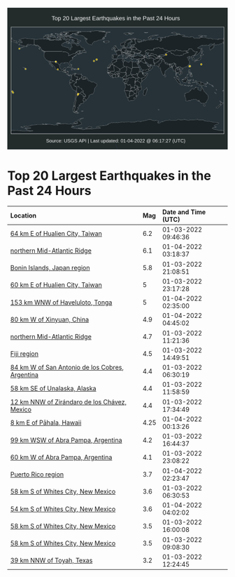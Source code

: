 ![Map](./map.png)

# Top 20 Largest Earthquakes in the Past 24 Hours

| Location | Mag | Date and Time (UTC) |
|:---|:---|:---|
| [64 km E of Hualien City, Taiwan](https://earthquake.usgs.gov/earthquakes/eventpage/us7000g8n3) | 6.2 | 01-03-2022 09:46:36 |
| [northern Mid-Atlantic Ridge](https://earthquake.usgs.gov/earthquakes/eventpage/us7000g8tz) | 6.1 | 01-04-2022 03:18:37 |
| [Bonin Islands, Japan region](https://earthquake.usgs.gov/earthquakes/eventpage/us7000g8rm) | 5.8 | 01-03-2022 21:08:51 |
| [60 km E of Hualien City, Taiwan](https://earthquake.usgs.gov/earthquakes/eventpage/us7000g8t5) | 5 | 01-03-2022 23:17:28 |
| [153 km WNW of Haveluloto, Tonga](https://earthquake.usgs.gov/earthquakes/eventpage/us7000g8tq) | 5 | 01-04-2022 02:35:00 |
| [80 km W of Xinyuan, China](https://earthquake.usgs.gov/earthquakes/eventpage/us7000g8ua) | 4.9 | 01-04-2022 04:45:02 |
| [northern Mid-Atlantic Ridge](https://earthquake.usgs.gov/earthquakes/eventpage/us7000g8p3) | 4.7 | 01-03-2022 11:21:36 |
| [Fiji region](https://earthquake.usgs.gov/earthquakes/eventpage/us7000g8pn) | 4.5 | 01-03-2022 14:49:51 |
| [84 km W of San Antonio de los Cobres, Argentina](https://earthquake.usgs.gov/earthquakes/eventpage/us7000g8lr) | 4.4 | 01-03-2022 06:30:19 |
| [58 km SE of Unalaska, Alaska](https://earthquake.usgs.gov/earthquakes/eventpage/us7000g8ns) | 4.4 | 01-03-2022 11:58:59 |
| [12 km NNW of Zirándaro de los Chávez, Mexico](https://earthquake.usgs.gov/earthquakes/eventpage/us7000g8qs) | 4.4 | 01-03-2022 17:34:49 |
| [8 km E of Pāhala, Hawaii](https://earthquake.usgs.gov/earthquakes/eventpage/hv72856332) | 4.25 | 01-04-2022 00:13:26 |
| [99 km WSW of Abra Pampa, Argentina](https://earthquake.usgs.gov/earthquakes/eventpage/us7000g8q8) | 4.2 | 01-03-2022 16:44:37 |
| [60 km W of Abra Pampa, Argentina](https://earthquake.usgs.gov/earthquakes/eventpage/us7000g8su) | 4.1 | 01-03-2022 23:08:22 |
| [Puerto Rico region](https://earthquake.usgs.gov/earthquakes/eventpage/pr2022004000) | 3.7 | 01-04-2022 02:23:47 |
| [58 km S of Whites City, New Mexico](https://earthquake.usgs.gov/earthquakes/eventpage/tx2022aedx) | 3.6 | 01-03-2022 06:30:53 |
| [54 km S of Whites City, New Mexico](https://earthquake.usgs.gov/earthquakes/eventpage/tx2022afum) | 3.6 | 01-04-2022 04:02:02 |
| [58 km S of Whites City, New Mexico](https://earthquake.usgs.gov/earthquakes/eventpage/tx2022aewr) | 3.5 | 01-03-2022 16:00:08 |
| [58 km S of Whites City, New Mexico](https://earthquake.usgs.gov/earthquakes/eventpage/tx2022aejc) | 3.5 | 01-03-2022 09:08:30 |
| [39 km NNW of Toyah, Texas](https://earthquake.usgs.gov/earthquakes/eventpage/tx2022aepq) | 3.2 | 01-03-2022 12:24:45 |
